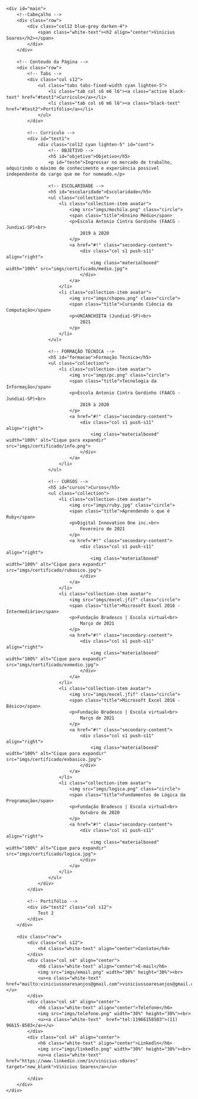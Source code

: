 <!DOCTYPE html>
<html>
<head>
    <script src="https://ajax.googleapis.com/ajax/libs/jquery/3.5.1/jquery.min.js"></script>
	<link rel="stylesheet" href="https://cdnjs.cloudflare.com/ajax/libs/materialize/1.0.0/css/materialize.min.css">
    <script src="https://cdnjs.cloudflare.com/ajax/libs/materialize/1.0.0/js/materialize.min.js"></script>
    <link rel="stylesheet" type="text/css" href="stly.css">
	<meta charset="utf-8">
	<title>Curriculo - Vinicius</title>
</head>

<body class="blue-grey darken-4">

	<div id="main">
		<!--Cabeçalho -->
		<div class="row">
			<div class="col12 blue-grey darken-4">
				<span class="white-text"><h2 align="center">Vinicius Soares</h2></span>
			</div>
		</div>

		<!-- Conteudo da Página -->
		<div class="row">
			<!-- Tabs -->
    		<div class="col s12">
    			<ul class="tabs tabs-fixed-width cyan lighten-5">
        			<li class="tab col s6 m6 l6"><a class="active black-text" href="#test1">Curriculo</a></li>
        			<li class="tab col s6 m6 l6"><a class="black-text" href="#test2">Portifólio</a></li>
    			</ul>
    		</div>

    		<!-- Curriculo -->
    		<div id="test1">
    			<div class="col12 cyan lighten-5" id="cont">
    				<!-- OBJETIVO -->
      				<h5 id="objetivo">Objetivo</h5>
      				<p id="teste">Ingressar no mercado de trabalho, adquirindo o máximo de conhecimento e experiência possivel independente do cargo que me for nomeado.</p>

      				<!-- ESCOLARIDADE -->
      				<h5 id="escolaridade">Escolaridade</h5>
      				<ul class="collection">
      					<li class="collection-item avatar">
      						<img src="imgs/mochila.png" class="circle">
      						<span class="title">Ensino Médio</span>
      						<p>Escola Antonio Cintra Gordinho (FAACG - Jundiaí-SP)<br>
      							2019 à 2020
      						</p>
      						<a href="#!" class="secondary-content">
      							<div class="col s1 push-s11" align="right">
      								<img class="materialboxed" width="100%" src="imgs/certificado/medio.jpg">
      							</div>
      						</a>
      					</li>
      					<li class="collection-item avatar">
      						<img src="imgs/chapeu.png" class="circle">
      						<span class="title">Cursando Ciência da Computação</span>
      						<p>UNIANCHIETA (Jundiaí-SP)<br>
      							2021
      						</p>
      					</li>
      				</ul>

      				<!-- FORMAÇÃO TÉCNICA -->
      				<h5 id="formacao">Formação Técnica</h5>
      				<ul class="collection">
      					<li class="collection-item avatar">
      						<img src="imgs/pc.png" class="circle">
      						<span class="title">Tecnologia da Informação</span>
      						<p>Escola Antonio Cintra Gordinho (FAACG - Jundiaí-SP)<br>
      							2019 à 2020
      						</p>
      						<a href="#!" class="secondary-content">
      							<div class="col s1 push-s11" align="right">
      								<img class="materialboxed" width="100%" alt="Cique para expandir" src="imgs/certificado/info.png">
      							</div>
      						</a>
      					</li>
      				</ul>

      				<!-- CURSOS -->
      				<h5 id="cursos">Cursos</h5>
      				<ul class="collection">
      					<li class="collection-item avatar">
      						<img src="imgs/ruby.jpg" class="circle">
      						<span class="title">Aprendendo o que é Ruby</span>
      						<p>Digital Innovation One inc.<br>
      							Fevereiro de 2021
      						</p>
      						<a href="#!" class="secondary-content">
      							<div class="col s1 push-s11" align="right">
      								<img class="materialboxed" width="100%" alt="Cique para expandir" src="imgs/certificado/rubasico.jpg">
      							</div>
      						</a>
      					</li>
      					<li class="collection-item avatar">
      						<img src="imgs/excel.jfif" class="circle">
      						<span class="title">Microsoft Excel 2016 - Intermediário</span>
      						<p>Fundação Bradesco | Escola virtual<br>
      							Março de 2021
      						</p>
      						<a href="#!" class="secondary-content">
      							<div class="col s1 push-s11" align="right">
      								<img class="materialboxed" width="100%" alt="Cique para expandir" src="imgs/certificado/exmedio.jpg">
      							</div>
      						</a>
      					</li>
      					<li class="collection-item avatar">
      						<img src="imgs/excel.jfif" class="circle">
      						<span class="title">Microsoft Excel 2016 - Básico</span>
      						<p>Fundação Bradesco | Escola virtual<br>
      							Março de 2021
      						</p>
      						<a href="#!" class="secondary-content">
      							<div class="col s1 push-s11" align="right">
      								<img class="materialboxed" width="100%" alt="Cique para expandir" src="imgs/certificado/exbasico.jpg">
      							</div>
      						</a>
      					</li>
      					<li class="collection-item avatar">
      						<img src="imgs/logica.png" class="circle">
      						<span class="title">Fundamentos de Lógica da Programação</span>
      						<p>Fundação Bradesco | Escola virtual<br>
      							Outubro de 2020
      						</p>
      						<a href="#!" class="secondary-content">
      							<div class="col s1 push-s11" align="right">
      								<img class="materialboxed" width="100%" alt="Cique para expandir" src="imgs/certificado/logica.jpg">
      							</div>
      						</a>
      					</li>
      				</ul>
    			</div>
    		</div>

    		<!-- Portifólio -->
    		<div id="test2" class="col s12">
    			Test 2
    		</div>
  		</div>

  		<div class="row">
  			<div class="col s12">
  				<h4 class="white-text" align="center">Contato</h4>
  			</div>
			<div class="col s4" align="center">
        		<h6 class="white-text" align="center">E-mail</h6>
        		<img src="imgs/email.png" width="30%" height="30%"><br>
        		<u><a class="white-text" href="mailto:viniciussoaresanjos@gmail.com">viniciussoaresanjos@gmail.com</a></u>
      		</div>
      		<div class="col s4" align="center">
        		<h6 class="white-text" align="center">Telefone</h6>
        		<img src="imgs/telefone.png" width="30%" height="30%"><br>
        		<u><a class="white-text"  href="tel:11966158503">(11) 96615-8503</a></u>
      		</div>
      		<div class="col s4" align="center">
        		<h6 class="white-text" align="center">Linkedln</h6>
        		<img src="imgs/linkedln.png" width="30%" height="30%"><br>
        		<u><a class="white-text"  href="https://www.linkedin.com/in/vinicius-s0ares" target="new_blank">Vinicius Soares</a></u>

      		</div>
		</div>
	</div>

</body>

<script type="text/javascript">
	$(document).ready(function(){
    	$('.materialboxed').materialbox();
    	$('.sidenav').sidenav();
		$('.tabs').tabs();
		if ($(document).width() > 1000){  
    		$('#main').addClass("container");
  		}

  	});
  	$(window).resize(function() {
  		if ($(document).width() > 1000){  
    		$('#main').addClass("container");
  		}
  		else{
  			$('#main').removeClass("container");
  		}
	});
</script>
</html>

